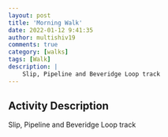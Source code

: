 ```yaml
---
layout: post
title: 'Morning Walk'
date: 2022-01-12 9:41:35
author: multishiv19
comments: true
category: [walks]
tags: [Walk]
description: |
    Slip, Pipeline and Beveridge Loop track
---
```



## Activity Description
Slip, Pipeline and Beveridge Loop track


<div width='100%' class='strava-embed-placeholder' data-embed-type='activity' data-embed-id='6514247133'></div>
<script src='https://strava-embeds.com/embed.js'></script>
